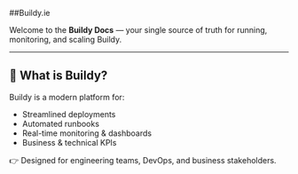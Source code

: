 ##Buildy.ie

Welcome to the **Buildy Docs** — your single source of truth for running, monitoring, and scaling Buildy.  


---

## 🔧 What is Buildy?

Buildy is a modern platform for:  
- Streamlined deployments  
- Automated runbooks  
- Real-time monitoring & dashboards  
- Business & technical KPIs  

👉 Designed for engineering teams, DevOps, and business stakeholders.
  

